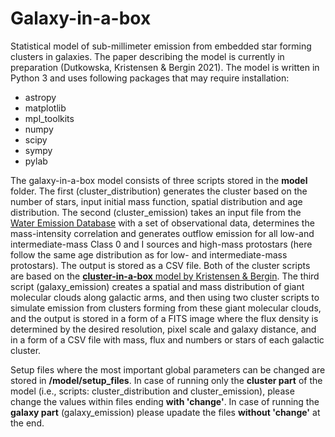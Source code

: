 # Galaxy-in-a-box

Statistical model of sub-millimeter emission from embedded star forming clusters in galaxies. The paper describing the model is currently in preparation (Dutkowska, Kristensen & Bergin 2021). The model is written in Python 3 and uses following packages that may require installation:
- astropy
- matplotlib
- mpl_toolkits
- numpy
- scipy
- sympy
- pylab

The galaxy-in-a-box model consists of three scripts stored in the **model** folder. The first (cluster_distribution) generates the cluster based on the number of stars, input initial mass function, spatial distribution and age distribution. The second (cluster_emission) takes an input file from the [Water Emission Database](https://katarzynadutkowska.github.io/WED/) with a set of observational data, determines the mass-intensity correlation and generates outflow emission for all low-and intermediate-mass Class 0 and I sources and high-mass protostars (here follow the same age distribution as for low- and intermediate-mass protostars). The output is stored as a CSV file. Both of the cluster scripts are based on the [**cluster-in-a-box** model by Kristensen & Bergin](https://github.com/egstrom/cluster-in-a-box). The third script (galaxy_emission) creates a spatial and mass distribution of giant molecular clouds along galactic arms, and then using two cluster scripts to simulate emission from clusters forming from these giant molecular clouds, and the output is stored in a form of a FITS image where the flux density is determined by the desired resolution, pixel scale and galaxy distance, and in a form of a CSV file with mass, flux and numbers or stars of each galactic cluster.

Setup files where the most important global parameters can be changed are stored in **/model/setup_files**. In case of running only the **cluster part** of the model (i.e., scripts: cluster_distribution and cluster_emission), please change the values within files ending **with 'change'**. In case of running the **galaxy part** (galaxy_emission) please upadate the files **without 'change'** at the end.
